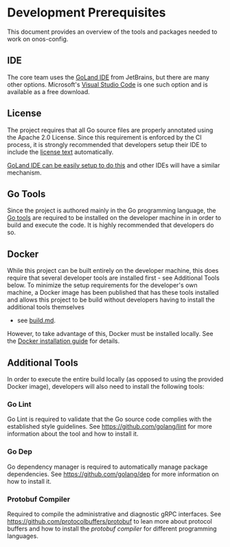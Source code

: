 # Development Prerequisites
This document provides an overview of the tools and packages needed to work on onos-config.

## IDE
The core team uses the [GoLand IDE](/https://www.jetbrains.com/go/) from JetBrains, but there are
many other options. 
Microsoft's [Visual Studio Code](/https://code.visualstudio.com) is one such option
and is available as a free download.

## License
The project requires that all Go source files are properly annotated using the Apache 2.0 License.
Since this requirement is enforced by the CI process, it is strongly recommended that developers
setup their IDE to include the [license text](../build/licensing/boilerplate.go.txt)
automatically.

[GoLand IDE can be easily setup to do this](license_goland.md) and other IDEs will have a similar mechanism.

## Go Tools
Since the project is authored mainly in the Go programming language, the 
[Go tools](https://golang.org/doc/install) are required to be installed on the developer machine in 
in order to build and execute the code. It is highly recommended that developers do so.

## Docker
While this project can be built entirely on the developer machine, this does require that several
developer tools are installed first - see Additional Tools below. To minimize the setup requirements
for the developer's own machine, a Docker image has been published that has these tools installed and
allows this project to be build without developers having to install the additional tools themselves
 - see [build.md](build.md).

However, to take advantage of this, Docker must be installed locally.
See the [Docker installation guide](https://docs.docker.com/install/) for details.

## Additional Tools
In order to execute the entire build locally (as opposed to using the provided Docker image),
developers will also need to install the following tools:

### Go Lint
Go Lint is required to validate that the Go source code complies with the established style 
guidelines. See https://github.com/golang/lint for more information about the tool and how to 
install it.

### Go Dep
Go dependency manager is required to automatically manage package dependencies.
See https://github.com/golang/dep for more information on how to install it.

### Protobuf Compiler
Required to compile the administrative and diagnostic gRPC interfaces.
See https://github.com/protocolbuffers/protobuf to lean more about protocol buffers 
and how to install the _protobuf compiler_ for different programming languages.


